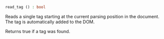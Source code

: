 ```php
read_tag () : bool
```

Reads a single tag starting at the current parsing position in the document. The tag is automatically added to the DOM.

Returns true if a tag was found.